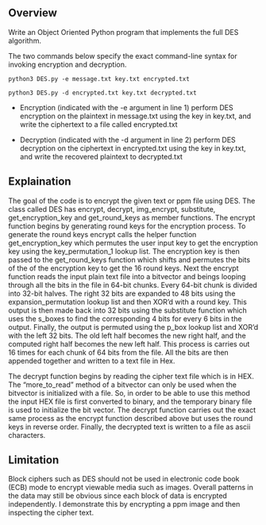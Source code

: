 ## Overview
Write an Object Oriented Python program that implements the full DES algorithm.

The two commands below specify the exact command-line syntax for invoking encryption and decryption.

`python3 DES.py -e message.txt key.txt encrypted.txt`

`python3 DES.py -d encrypted.txt key.txt decrypted.txt`

- Encryption (indicated with the -e argument in line 1)
  perform DES encryption on the plaintext in message.txt using the key in key.txt, and write the ciphertext to a file called encrypted.txt

- Decryption (indicated with the -d argument in line 2)
  perform DES decryption on the ciphertext in encrypted.txt using the key in key.txt, and write the recovered plaintext to decrypted.txt

## Explaination

The goal of the code is to encrypt the given text or ppm file using DES. The class called DES has encrypt, decrypt, img_encrypt, substitute, get_encryption_key and get_round_keys as member functions. The encrypt function begins by generating round keys for the encryption process. To generate the round keys encrypt calls the helper function get_encryption_key which permutes the user input key to get the encryption key using the key_permutation_1 lookup list. The encryption key is then passed to the get_round_keys function which shifts and permutes the bits of the of the encryption key to get the 16 round keys. Next the encrypt function reads the input plain text file into a bitvector and beings looping through all the bits in the file in 64-bit chunks. Every 64-bit chunk is divided into 32-bit halves. The right 32 bits are expanded to 48 bits using the expansion_permutation lookup list and then XOR’d with a round key. This output is then made back into 32 bits using the substitute function which uses the s_boxes to find the corresponding 4 bits for every 6 bits in the output. Finally, the output is permuted using the p_box lookup list and XOR’d with the left 32 bits. The old left half becomes the new right half, and the computed right half becomes the new left half. This process is carries out 16 times for each chunk of 64 bits from the file. All the bits are then appended together and written to a text file in Hex.

The decrypt function begins by reading the cipher text file which is in HEX. The “more_to_read” method of a bitvector can only be used when the bitvector is initialized with a file. So, in order to be able to use this method the input HEX file is first converted to binary, and the temporary binary file is used to initialize the bit vector. The decrypt function carries out the exact same process as the encrypt function described above but uses the round keys in reverse order. Finally, the decrypted text is written to a file as ascii characters.

## Limitation

Block ciphers such as DES should not be used in electronic code book (ECB) mode to encrypt viewable media such as images. Overall patterns in the data may still be obvious since each block of data is encrypted independently. I demonstrate this by encrypting a ppm image and then inspecting the cipher text.
